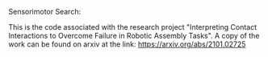 Sensorimotor Search:

This is the code associated with the research project "Interpreting Contact Interactions to Overcome Failure in Robotic Assembly Tasks". A copy of the work can be found on arxiv at the link: https://arxiv.org/abs/2101.02725
